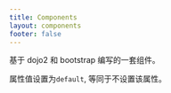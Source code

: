 ```yaml
---
title: Components
layout: components
footer: false
---
```


基于 dojo2 和 bootstrap 编写的一套组件。

属性值设置为`default`, 等同于不设置该属性。
